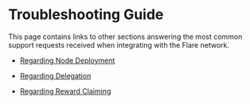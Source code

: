# Troubleshooting Guide

This page contains links to other sections answering the most common support requests received when integrating with the Flare network.

* [Regarding Node Deployment](../infra/observation/faq.md#troubleshooting)

* [Regarding Delegation](../user/delegation/managing-delegations.md)

* [Regarding Reward Claiming](../user/delegation/managing-rewards.md)
